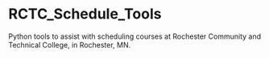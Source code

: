 # RCTC_Schedule_Tools
Python tools to assist with scheduling courses at Rochester Community and Technical College, in Rochester, MN.
